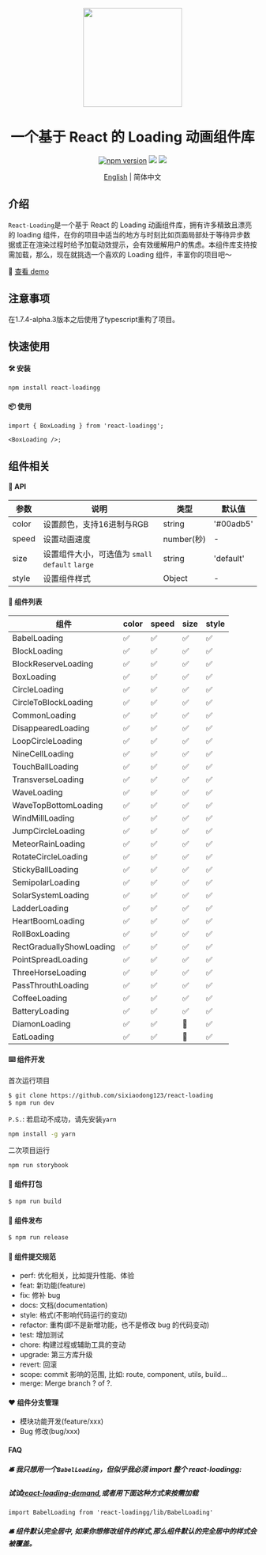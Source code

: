 <p align="center">
  <a href="https://github.com/sixiaodong123/react-loading">
    <img width="200" src="https://github.com/sixiaodong123/react-loading/blob/master/logo.png">
  </a>
</p>

<h1 align="center">一个基于 React 的 Loading 动画组件库</h1>
<div align="center">

[![npm version](https://img.shields.io/npm/v/react-loading)](https://www.npmjs.com/package/react-loadingg) [![](https://img.shields.io/github/license/sixiaodong123/react-loading)](https://github.com/sixiaodong123/react-loading/blob/master/LICENSE) [![](https://img.shields.io/npm/dm/react-loadingg)](https://www.npmjs.com/package/react-loadingg)

[English](https://github.com/sixiaodong123/react-loading) &#124; 简体中文

</div>

## 介绍

`React-Loading`是一个基于 React 的 Loading 动画组件库，拥有许多精致且漂亮的 loading 组件，在你的项目中适当的地方与时刻比如页面局部处于等待异步数据或正在渲染过程时给予加载动效提示，会有效缓解用户的焦虑。本组件库支持按需加载，那么，现在就挑选一个喜欢的 Loading 组件，丰富你的项目吧～

🎉 [查看 demo](http://139.196.82.33:8080/iframe.html?id=demo--demo)

## 注意事项
  
  在1.7.4-alpha.3版本之后使用了typescript重构了项目。

## 快速使用

#### 🛠 安装

```
npm install react-loadingg
```

#### 📦 使用

```
import { BoxLoading } from 'react-loadingg';

<BoxLoading />;
```

## 组件相关

#### 📕 API

| 参数          |  说明        | 类型          | 默认值  |
| ------------ | ------------ | ------------ | ------------ |
| color  | 设置颜色，支持16进制与RGB | string  |  '#00adb5' |
| speed  | 设置动画速度  | number(秒)  | - |
| size   | 设置组件大小，可选值为 `small` `default` `large`  | string  |  'default' |
| style  | 设置组件样式  | Object  |  - |

#### 📝 组件列表

| 组件                 | color | speed | size  | style | 
| -------------------- | ----- | ----- | ----- | ----- | 
| BabelLoading         | ✅    | ✅    | ✅   | ✅    |
| BlockLoading         | ✅    | ✅    | ✅   | ✅    | 
| BlockReserveLoading  | ✅    | ✅    | ✅   | ✅    | 
| BoxLoading           | ✅    | ✅    | ✅   | ✅    | 
| CircleLoading        | ✅    | ✅    | ✅   | ✅    | 
| CircleToBlockLoading | ✅    | ✅    | ✅   | ✅    | 
| CommonLoading        | ✅    | ✅    | ✅   | ✅    | 
| DisappearedLoading   | ✅    | ✅    | ✅   | ✅    | 
| LoopCircleLoading    | ✅    | ✅    | ✅   | ✅    | 
| NineCellLoading      | ✅    | ✅    | ✅   | ✅    | 
| TouchBallLoading     | ✅    | ✅    | ✅   | ✅    | 
| TransverseLoading    | ✅    | ✅    | ✅   | ✅    | 
| WaveLoading          | ✅    | ✅    | ✅   | ✅    | 
| WaveTopBottomLoading | ✅    | ✅    | ✅   | ✅    | 
| WindMillLoading      | ✅    | ✅    | ✅   | ✅    | 
| JumpCircleLoading    | ✅    | ✅    | ✅   | ✅    | 
| MeteorRainLoading    | ✅    | ✅    | ✅   | ✅    | 
| RotateCircleLoading  | ✅    | ✅    | ✅   | ✅    | 
| StickyBallLoading    | ✅    | ✅    | ✅   | ✅    | 
| SemipolarLoading     | ✅    | ✅    | ✅   | ✅    | 
| SolarSystemLoading   | ✅    | ✅    | ✅   | ✅    |
| LadderLoading        | ✅    | ✅    | ✅   | ✅    |
| HeartBoomLoading     | ✅    | ✅    | ✅   | ✅    |
| RollBoxLoading       | ✅    | ✅    | ✅   | ✅    |
| RectGraduallyShowLoading   | ✅    | ✅    | ✅   | ✅    |
| PointSpreadLoading   | ✅    | ✅    | ✅   | ✅    |
| ThreeHorseLoading   | ✅    | ✅    | ✅   | ✅    |
| PassThrouthLoading   | ✅    | ✅    | ✅   | ✅    |
| CoffeeLoading   | ✅    | ✅    | ✅   | ✅    |
| BatteryLoading   | ✅    | ✅    | ✅   | ✅    |
| DiamonLoading   | ✅    | ✅    |  🔨  | ✅    |
| EatLoading   | ✅    | ✅    |  🔨  | ✅    |
#### ⌨️ 组件开发

首次运行项目
```bash
$ git clone https://github.com/sixiaodong123/react-loading
$ npm run dev
```

`P.S.`: 若启动不成功，请先安装`yarn`
```bash
npm install -g yarn
```

二次项目运行

```bash
npm run storybook
```

#### 🔨 组件打包

```bash
$ npm run build
```

#### 🎉 组件发布

```bash
$ npm run release
```

#### 🤝 组件提交规范

- perf: 优化相关，比如提升性能、体验
- feat: 新功能(feature)
- fix: 修补 bug
- docs: 文档(documentation)
- style: 格式(不影响代码运行的变动)
- refactor: 重构(即不是新增功能，也不是修改 bug 的代码变动)
- test: 增加测试
- chore: 构建过程或辅助工具的变动
- upgrade: 第三方库升级
- revert: 回滚
- scope: commit 影响的范围, 比如: route, component, utils, build...
- merge: Merge branch ? of ?.

#### ❤️ 组件分支管理

- 模块功能开发(feature/xxx)
- Bug 修改(bug/xxx)

#### FAQ
##### 🛎 我只想用一个```BabelLoading```，但似乎我必须 import 整个 react-loadingg:
##### 试试[react-loading-demand](https://github.com/sixiaodong123/react-loading-demand),或者用下面这种方式来按需加载

```
import BabelLoading from 'react-loadingg/lib/BabelLoading'
```
  
##### 🛎 组件默认完全居中, 如果你想修改组件的样式,那么组件默认的完全居中的样式会被覆盖。
